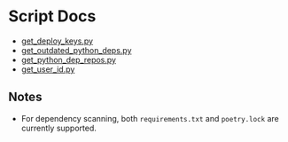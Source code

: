 # Script Docs

- [get_deploy_keys.py](get_deploy_keys.md)
- [get_outdated_python_deps.py](./get_outdated_python_deps.md)
- [get_python_dep_repos.py](./get_python_dep_repos.md)
- [get_user_id.py](./get_user_id.md)

## Notes

- For dependency scanning, both `requirements.txt` and `poetry.lock` are currently supported.
